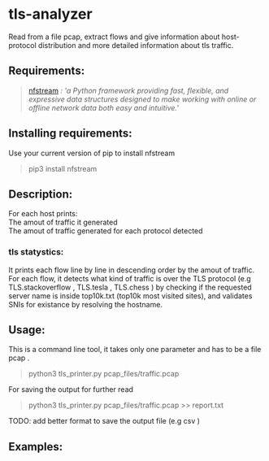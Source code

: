 # tls-analyzer
Read from a file pcap, extract flows and give information about host-protocol distribution and more detailed information about tls traffic.

## Requirements:
  >[nfstream](https://github.com/nfstream/nfstream) *: 'a Python framework providing fast, flexible, and expressive data structures designed to make working with online or offline network data both easy and intuitive.'*  
  
## Installing requirements:  
  Use your current version of pip to install nfstream
  > pip3 install nfstream
  
## Description:
  For each host prints:  
    The amout of traffic it generated  
    The amout of traffic generated for each protocol detected  
### tls statystics:  
  It prints each flow line by line in descending order by the amout of traffic.  
  For each flow, it detects what kind of traffic is over the TLS protocol (e.g TLS.stackoverflow , TLS.tesla , TLS.chess ) by checking if the requested server name is inside top10k.txt (top10k most visited sites), and validates SNIs for existance by resolving the hostname.

## Usage:  
  This is a command line tool, it takes only one parameter and has to be a file pcap .  
  > python3 tls_printer.py pcap_files/traffic.pcap
  
  For saving the output for further read  
  > python3 tls_printer.py pcap_files/traffic.pcap >> report.txt  
  
  TODO: add better format to save the output file (e.g csv )
  
## Examples:
  
    
  
  
  
